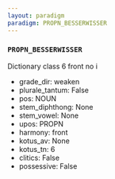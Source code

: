 ```yaml
---
layout: paradigm
paradigm: PROPN_BESSERWISSER
---
```

### ` PROPN_BESSERWISSER `

Dictionary class 6 front no i
* grade_dir: weaken
* plurale_tantum: False
* pos: NOUN
* stem_diphthong: None
* stem_vowel: None
* upos: PROPN
* harmony: front
* kotus_av: None
* kotus_tn: 6
* clitics: False
* possessive: False
